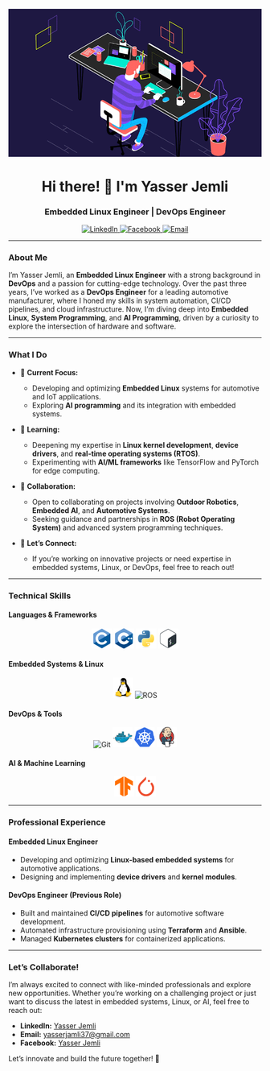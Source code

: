 ![plot](./images/header_gif.gif)

<h1 align="center">Hi there! 👋 I'm Yasser Jemli</h1>
<h3 align="center">Embedded Linux Engineer | DevOps Engineer</h3>

<p align="center">
  <a href="https://linkedin.com/in/yasser-jamli-718582206/" target="_blank">
    <img src="https://raw.githubusercontent.com/rahuldkjain/github-profile-readme-generator/master/src/images/icons/Social/linked-in-alt.svg" alt="LinkedIn" height="30" width="40" />
  </a>
  <a href="https://fb.com/yasser.jemli.14/" target="_blank">
    <img src="https://raw.githubusercontent.com/rahuldkjain/github-profile-readme-generator/master/src/images/icons/Social/facebook.svg" alt="Facebook" height="30" width="40" />
  </a>
  <a href="mailto:yasserjamli37@gmail.com">
    <img src="https://img.icons8.com/color/48/000000/gmail.png" alt="Email" height="30" width="40" />
  </a>
</p>

---

### **About Me**

I’m Yasser Jemli, an **Embedded Linux Engineer** with a strong background in **DevOps** and a passion for cutting-edge technology. Over the past three years, I’ve worked as a **DevOps Engineer** for a leading automotive manufacturer, where I honed my skills in system automation, CI/CD pipelines, and cloud infrastructure. Now, I’m diving deep into **Embedded Linux**, **System Programming**, and **AI Programming**, driven by a curiosity to explore the intersection of hardware and software.

---

### **What I Do**

- 🔭 **Current Focus:**  
  - Developing and optimizing **Embedded Linux** systems for automotive and IoT applications.  
  - Exploring **AI programming** and its integration with embedded systems.  

- 🌱 **Learning:**  
  - Deepening my expertise in **Linux kernel development**, **device drivers**, and **real-time operating systems (RTOS)**.  
  - Experimenting with **AI/ML frameworks** like TensorFlow and PyTorch for edge computing.  

- 👯 **Collaboration:**  
  - Open to collaborating on projects involving **Outdoor Robotics**, **Embedded AI**, and **Automotive Systems**.  
  - Seeking guidance and partnerships in **ROS (Robot Operating System)** and advanced system programming techniques.  

- 🤝 **Let’s Connect:**  
  - If you’re working on innovative projects or need expertise in embedded systems, Linux, or DevOps, feel free to reach out!  

---

### **Technical Skills**

#### **Languages & Frameworks**
<p align="center">
  <img src="https://raw.githubusercontent.com/devicons/devicon/master/icons/c/c-original.svg" alt="C" width="40" height="40"/>
  <img src="https://raw.githubusercontent.com/devicons/devicon/master/icons/cplusplus/cplusplus-original.svg" alt="C++" width="40" height="40"/>
  <img src="https://raw.githubusercontent.com/devicons/devicon/master/icons/python/python-original.svg" alt="Python" width="40" height="40"/>
  <img src="https://raw.githubusercontent.com/devicons/devicon/master/icons/bash/bash-original.svg" alt="Bash" width="40" height="40"/>
</p>

#### **Embedded Systems & Linux**
<p align="center">
  <img src="https://raw.githubusercontent.com/devicons/devicon/master/icons/linux/linux-original.svg" alt="Linux" width="40" height="40"/>
  <img src="https://upload.wikimedia.org/wikipedia/commons/1/19/ROS_logo.svg" alt="ROS" width="40" height="40"/>
</p>

#### **DevOps & Tools**
<p align="center">
  <img src="https://www.vectorlogo.zone/logos/git-scm/git-scm-icon.svg" alt="Git" width="40" height="40"/>
  <img src="https://raw.githubusercontent.com/devicons/devicon/master/icons/docker/docker-original.svg" alt="Docker" width="40" height="40"/>
  <img src="https://raw.githubusercontent.com/devicons/devicon/master/icons/kubernetes/kubernetes-plain.svg" alt="Kubernetes" width="40" height="40"/>
  <img src="https://raw.githubusercontent.com/devicons/devicon/master/icons/jenkins/jenkins-original.svg" alt="Jenkins" width="40" height="40"/>
</p>

#### **AI & Machine Learning**
<p align="center">
  <img src="https://raw.githubusercontent.com/devicons/devicon/master/icons/tensorflow/tensorflow-original.svg" alt="TensorFlow" width="40" height="40"/>
  <img src="https://raw.githubusercontent.com/devicons/devicon/master/icons/pytorch/pytorch-original.svg" alt="PyTorch" width="40" height="40"/>
</p>

---

### **Professional Experience**

#### **Embedded Linux Engineer**  
- Developing and optimizing **Linux-based embedded systems** for automotive applications.  
- Designing and implementing **device drivers** and **kernel modules**.  

#### **DevOps Engineer** (Previous Role)  
- Built and maintained **CI/CD pipelines** for automotive software development.  
- Automated infrastructure provisioning using **Terraform** and **Ansible**.  
- Managed **Kubernetes clusters** for containerized applications.  

---

### **Let’s Collaborate!**

I’m always excited to connect with like-minded professionals and explore new opportunities. Whether you’re working on a challenging project or just want to discuss the latest in embedded systems, Linux, or AI, feel free to reach out:

- **LinkedIn:** [Yasser Jemli](https://www.linkedin.com/in/yasser-jemli-718582206/)  
- **Email:** [yasserjamli37@gmail.com](mailto:yasserjamli37@gmail.com)  
- **Facebook:** [Yasser Jemli](https://fb.com/yasser.jemli.14/)  

Let’s innovate and build the future together! 🚀  